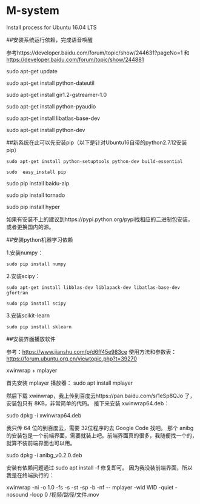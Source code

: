 # M-system

Install process for Ubuntu 16.04 LTS

##安装系统运行依赖，完成语音唤醒

参考https://developer.baidu.com/forum/topic/show/244631?pageNo=1 和 https://developer.baidu.com/forum/topic/show/244881


sudo apt-get update

sudo apt-get install python-dateutil

sudo apt-get install gir1.2-gstreamer-1.0

sudo apt-get install python-pyaudio

sudo apt-get install libatlas-base-dev

sudo apt-get install python-dev

##新系统在此可以先安装pip（以下是针对Ubuntu16自带的python2.7.12安装pip）

    sudo apt-get install python-setuptools python-dev build-essential
    
    sudo  easy_install pip

sudo pip install baidu-aip

sudo pip install tornado

sudo pip install hyper


如果有安装不上的建议到https://pypi.python.org/pypi找相应的二进制包安装，或者更换国内的源。

##安装python机器学习依赖

1.安装numpy：

    sudo pip install numpy

2.安装scipy：

    sudo apt-get install libblas-dev liblapack-dev libatlas-base-dev gfortran
    
    sudo pip install scipy

3.安装scikit-learn

    sudo pip install sklearn


##安装界面播放软件

参考：https://www.jianshu.com/p/d6ff45e983ce
使用方法和参数表：https://forum.ubuntu.org.cn/viewtopic.php?t=39270

xwinwrap + mplayer

首先安装 mplayer 播放器：
sudo apt install mplayer

然后下载 xwinwrap，我上传到百度云https://pan.baidu.com/s/1eSp8QJo 了，安装包只有 8KB，非常简单的代码。
接下来安装 xwinwrap64.deb：

sudo dpkg -i xwinwrap64.deb

我只传 64 位的到百度云，需要 32位程序的去 Google Code 找吧。
那个 anibg 的安装包是一个前端界面，需要就装上吧。前端界面真的很多，我随便找一个的，就算不装前端界面也可以用。

sudo dpkg -i anibg_v0.2.0.deb

安装有依赖问题通过 sudo apt install -f 修复即可。
因为我没装前端界面，所以我是在终端执行的：

xwinwrap -ni -o 1.0 -fs -s -st -sp -b -nf -- mplayer -wid WID -quiet -nosound -loop 0 /视频/路径/文件.mov



